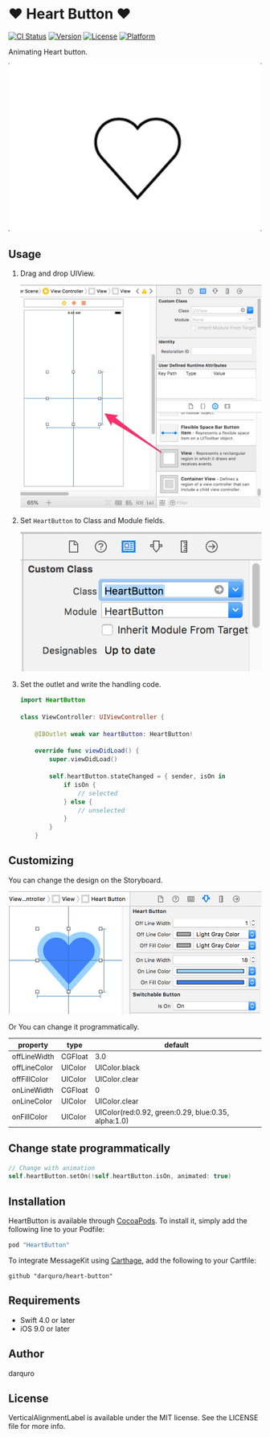 # ♥️ Heart Button ♥️

[![CI Status](http://img.shields.io/travis/darquro/heart-button.svg?style=flat)](https://travis-ci.org/darquro/heart-button)
[![Version](https://img.shields.io/cocoapods/v/HeartButton.svg?style=flat)](http://cocoapods.org/pods/HeartButton)
[![License](https://img.shields.io/cocoapods/l/HeartButton.svg?style=flat)](http://cocoapods.org/pods/HeartButton)
[![Platform](https://img.shields.io/cocoapods/p/HeartButton.svg?style=flat)](http://cocoapods.org/pods/HeartButton)

Animating Heart button.

<img src="./images/sample.gif">

## Usage

1. Drag and drop UIView.

   <img src="./images/screen_capture_1.png">

2. Set `HeartButton` to Class and Module fields.

   <img src="./images/screen_capture_2.png">

3. Set the outlet and write the handling code.

    ```swift
    import HeartButton

    class ViewController: UIViewController {

        @IBOutlet weak var heartButton: HeartButton!
        
        override func viewDidLoad() {
            super.viewDidLoad()
            
            self.heartButton.stateChanged = { sender, isOn in
                if isOn {
                    // selected
                } else {
                    // unselected
                }
            }
        }
    ```

## Customizing

You can change the design on the Storyboard.

<img src="./images/screen_capture_3.png">

Or You can change it programmatically.

| property | type | default |
|----|----|----|
| offLineWidth | CGFloat | 3.0 |
| offLineColor | UIColor | UIColor.black |
| offFillColor | UIColor | UIColor.clear |
| onLineWidth  | CGFloat | 0 |
| onLineColor  | UIColor | UIColor.clear |
| onFillColor  | UIColor | UIColor(red:0.92, green:0.29, blue:0.35, alpha:1.0) |

## Change state programmatically

```swift
// Change with animation
self.heartButton.setOn(!self.heartButton.isOn, animated: true)
```

## Installation

HeartButton is available through [CocoaPods](http://cocoapods.org). To install
it, simply add the following line to your Podfile:

```ruby
pod "HeartButton"
```

To integrate MessageKit using [Carthage](https://github.com/Carthage/Carthage), add the following to your Cartfile:

```
github "darquro/heart-button"
```

## Requirements

- Swift 4.0 or later
- iOS 9.0 or later

## Author

darquro

## License

VerticalAlignmentLabel is available under the MIT license. See the LICENSE file for more info.